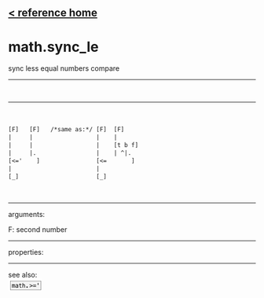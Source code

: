 [< reference home](ceammc_lib.html)
---

# math.sync_le


sync less equal numbers compare

---

<br>


---


```


[F]   [F]   /*same as:*/ [F]  [F]
|     |                  |    |
|     |                  |    [t b f]
|     |.                 |    | ^|.
[<='    ]                [<=       ]
|                        |
[_]                      [_]

            
```

---
arguments:

F: second number<br>

---
properties:


---
see also:<br>
[![math.&gt;=&#39;](img/object_math.&gt;=&#39;.png)](math.>='.html)
